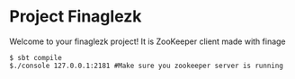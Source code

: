 # Project Finaglezk

Welcome to your finaglezk project!  It is ZooKeeper client made with finage

    $ sbt compile
    $./console 127.0.0.1:2181 #Make sure you zookeeper server is running



